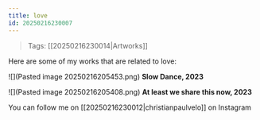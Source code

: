 ```yaml
---
title: love
id: 20250216230007
---
```

> Tags: [[20250216230014|Artworks]]

Here are some of my works that are related to love:

![](Pasted image 20250216205453.png)
**Slow Dance, 2023**

![](Pasted image 20250216205408.png)
**At least we share this now, 2023**

You can follow me on [[20250216230012|christianpaulvelo]] on Instagram